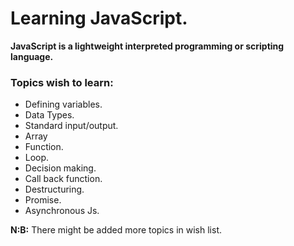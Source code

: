 # Learning JavaScript.

**JavaScript is a lightweight interpreted programming or scripting language.**

### Topics wish to learn:
- Defining variables.
- Data Types.
- Standard input/output.
- Array
- Function.
- Loop.
- Decision making.
- Call back function.
- Destructuring.
- Promise.
- Asynchronous Js.

**N:B:** There might be added more topics in wish list.
